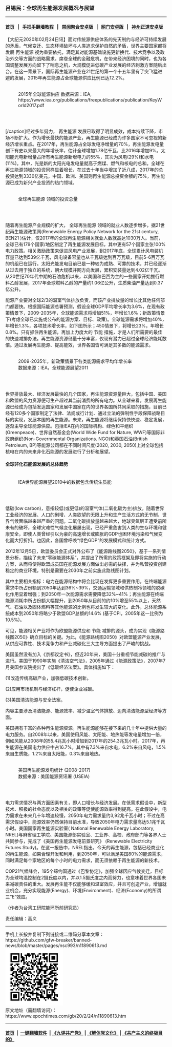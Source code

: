 ### 吕锡民：全球再生能源发展概况与展望
------------------------

#### [首页](https://github.com/gfw-breaker/banned-news/blob/master/README.md) &nbsp;&nbsp;|&nbsp;&nbsp; [手把手翻墙教程](https://github.com/gfw-breaker/guides/wiki) &nbsp;&nbsp;|&nbsp;&nbsp; [禁闻聚合安卓版](https://github.com/gfw-breaker/bn-android) &nbsp;&nbsp;|&nbsp;&nbsp; [网门安卓版](https://github.com/oGate2/oGate) &nbsp;&nbsp;|&nbsp;&nbsp; [神州正道安卓版](https://github.com/SzzdOgate/update) 



<div><p>
 【大纪元2020年02月24日讯】面对传统源供应体系的先天制约与经济可持续发展的矛盾，气候变迁、生态环境破坏与人类追求保护自然的矛盾，世界主要国家都将发展
 <ok href="https://www.epochtimes.com/gb/tag/%E5%86%8D%E7%94%9F%E8%83%BD%E6%BA%90.html">
  再生能源
 </ok>
 视为重要依托，满足其对能源基础设施更新换代、技术竞争以及政治外交等方面的战略需求。席卷全球的金融危机，在带来经济困境的同时，也为各国调整发展方向留下了喘息之机，大规模促进低碳产业发展的经济刺激方案随后出台。在这一背景下，国际再生能源产业在21世纪的第一个十五年里有了突飞猛进避的发展，2015年再生能源占全球能源供应比例已达12.2%。
</p>
<p>
 <figure class="wp-caption aligncenter" id="attachment_11890626" style="width: 450px">
  <img alt="" class="wp-image-11890626 size-medium" src="http://i.epochtimes.com/assets/uploads/2020/02/2020-02-23_182353-450x307.jpg"/>
  <br/><figcaption class="wp-caption-text">
   2015年全球能源供应 数据来源：IEA,
   <br/>
   <ok href="https://www.iea.org/publications/freepublications/publication/KeyWorld2017.pdf[/caption]">
    https://www.iea.org/publications/freepublications/publication/KeyWorld2017.pdf
   </ok>
  </figcaption><br/>
 </figure><br/>
</p>
<p>
 [/caption]经过多年努力，
 <ok href="https://www.epochtimes.com/gb/tag/%E5%86%8D%E7%94%9F%E8%83%BD%E6%BA%90.html">
  再生能源
 </ok>
 发展已取得了明显成效，成本持续下降，市场不断扩大。作为增长最快的能源产业，再生能源已经成为许多国家不可忽视的新经济增长重点。在2017年，再生能源占全球发电净增量的70%，再生能源发电量创下有史以来最大的年增长率，估计全球增加1.78亿千瓦，比2016年增加9%。太阳能光电新增量占所有再生能源新增电力的55%，其次为风电(29%)和水电(11%)。其中，光是新的太阳光电发电量就高于燃煤、燃气和核电的总和。全球在再生能源领域的投资同样显着增长，在过去十年当中增加了近八成，2017年的总投资达到3330亿美元，中国、欧洲、美国则再生能源总投资金额的75%，再生能源已成为新兴产业投资的热门领域。
</p>
<figure class="wp-caption aligncenter" id="attachment_11890639" style="width: 450px">
 <img alt="" class="wp-image-11890639 size-medium" src="http://i.epochtimes.com/assets/uploads/2020/02/2020-02-23_182839-450x290.jpg"/>
 <br/><figcaption class="wp-caption-text">
  <ok href="https://www.epochtimes.com/gb/tag/%E5%85%A8%E7%90%83%E5%86%8D%E7%94%9F%E8%83%BD%E6%BA%90.html">
   全球再生能源
  </ok>
  领域的投资总量
 </figcaption><br/>
</figure><br/>
<p>
 随着再生能源产业规模的扩大，
 <ok href="https://www.epochtimes.com/gb/tag/%E5%85%A8%E7%90%83%E5%86%8D%E7%94%9F%E8%83%BD%E6%BA%90.html">
  全球再生能源
 </ok>
 领域的就业人数逐步增多，据21世纪再生能源政策网(Renewable Energy Policy Network for the 21st century, BEN21 )估计，仅2017年的全球再生能源相关就业人数就高达1030万人。当前，全球已有179个国家/地区制定了再生能源发展目标，其中更有57个国家主张100%电力政策。相关激励政策来促进风电产业发展，到2017年底，全球累计风电装机容量已达到539亿千瓦，风电设备容量也从千瓦级达到百万瓦级，目前5-6百万瓦的机组已在运行。太阳光能发电目前已是一种较为成熟、可靠的技术，并已经逐渐从过去用于独立的系统，朝大规模并网方向发展，累积安装量达到4.02亿千瓦。从20世纪70年代中期的石油危机以来，以美国和巴西为主的一些国家开始推行燃料乙醇发展，2017年全球燃料乙醇的产量约1.06亿公升，生质柴油产量达到0.37亿公升。
</p>
<div class="mceTemp">
 <p>
  能源产业要对全球2/3的温室气体排放负责，而该产业排放量的增长比其他任何部门都要快。根据国际能源总署预测，假设全球GDP平均增长率为3.6%，在现有政策情景下，2009-2035年，全球能源需求将增加51%，年增长1.6%；新政策情景下(考虑全球已实施或公布的能源方案、目标、政策)。全球能源需求将增加40%，年增长1.3%，各项技术增长率，如下图所示；450情景下，将增长23%，年增长0.8%。只有抓住再生能源，再加上力度大的
  <ok href="https://www.epochtimes.com/gb/tag/%E8%8A%82%E8%83%BD.html">
   节能
  </ok>
  措施，才是人们所需要的最佳的快速减排办法。再生能源资源储量十分丰富，仅现有潜力已超过全球经济能耗数倍。通过发展再生能源、提高能效，世界各国皆可满足其多数的能源需求。
 </p>
 <figure class="wp-caption aligncenter" id="attachment_11890644" style="width: 450px">
  <img alt="" class="wp-image-11890644 size-medium" src="http://i.epochtimes.com/assets/uploads/2020/02/2020-02-23_183012-450x268.jpg"/>
  <br/><figcaption class="wp-caption-text">
   2009-2035年，新政策情景下各类能源需求平均年增长率
   <br/>
   数据来源：IEA，全球能源展望2011
  </figcaption><br/>
 </figure><br/>
 <p>
  世界排放最大、经济发展最快的几个国家，再生能源资源量巨大，包括中国、美国和欧盟的风力资源便可生产超过其当前消费的所有电力。从全球来看，发展再生能源已经成为包括发达国家和发展中国家在内的世界各国所共同采取的措施，目前已经有120多个国家制定了法律、法规或行计划、通过立法的弹制性手段保障战略目标的实现，发展本国的再生能源。未来，再生能源将继续保持快怏速、稳定发展，逐渐主导全球能源供应。包括IEA在内的国际机构、绿色和平组织(Greenpeace)、世界自然基金会(World Wide Fund for Nature, WWF)等国际非政府组织(Non-Governmental Organizations. NGO)和英国石油(British Petroleum, BP)等能源公司都在不同时间尺度(2020, 2030, 2050)上对全球包括核电在内的未来非化石能源的发展进行了分析和展望。
 </p>
 <h4>
  全球非化石能源发展的总体趋势
 </h4>
 <figure class="wp-caption aligncenter" id="attachment_11890654" style="width: 450px">
  <img alt="" class="wp-image-11890654 size-medium" src="http://i.epochtimes.com/assets/uploads/2020/02/2020-02-23_183524-450x346.jpg"/>
  <br/><figcaption class="wp-caption-text">
   IEA世界能源展望2010中的数据包含传统生质能
  </figcaption><br/>
 </figure><br/>
 <p>
  低碳(low carbon)，意指较低(或更低)的温室气体(二氧化碳为主)排放。随着世界工业经济的发展、人口的剧增、人类欲望的无限上升和生产生活方式的无节制，世界气候面临越来越严重的问题。二氧化碳排放量越来越大，地球臭氧层正遭受前所未有的破坏，全球灾难性气候变化屡屡出现，已经严重危害到人类的生存环境和健康安全，即使人类曾经引以为豪的高速增长或膨胀的GDP也困环境污染和气候变化而大打折扣。也因此，各国曾呼唤“绿色GDP”的发展模式和统计方式。
 </p>
 <p>
  2012年12月5日，欧盟委员会正式对外公布了《能源路线图2050》，基于一系列情景分析，描绘了未来“零碳能源体系”，并提出了所需的政策框架及即将实施的行动方案，从而将使得欧盟成员国在能源发展方面做出必需的抉择，并为私营投资创建稳定的商业环境，特别是需要在2030年之前实施此路线图计划。
 </p>
 <p>
  其中主要相关指标：电力在能源结构中将会比现在发挥更多重要作用，在终端能源需求中所占份额到2050年达到36%~39%，交通运输领域和供热制冷领域的脱碳化作用显着增强；到2050年一次能源需求需要降低32%~41%；再生能源在终端能源消耗中所占份额大幅提升，到2050年从目前的约10%增至55%以上，天然气、石油以及固体燃料等其他能源的比例也将发生较大的变化。此外，总体能源系统成本到2050年将略少于欧盟GDP总额的14.6% (基于CPI，2005年这一比例为10.5%)。
 </p>
 <p>
  可见，能源相关产业将作为欧盟能源供应和
  <ok href="https://www.epochtimes.com/gb/tag/%E8%8A%82%E8%83%BD.html">
   节能
  </ok>
  减排的源头，成为实现《能源路线图2050》确立目标的关键。为此，《能源路线图2050》对欧盟能源产业发展，从供应可靠性、技术竞争力和产业减碳化三大主导方面提出了严峻的挑战。
 </p>
 <p>
  美国虽然没有加入《京都议定书》，但近20年来，美国十分重视节能减碳的推广与进行。美国于1990年实施《清洁空气法》，2005年通过《能源政策法》，2007年7月美国参议院提出了《低碳经济法案》。具体措施如下：
 </p>
 <p>
  (1)改造传统高碳产业，加强低碳技术创新。
 </p>
 <p>
  (2)应用市场机制与经济杠杆，促使企业减碳。
 </p>
 <p>
  (3)美国清洁能源与安全法案。
 </p>
 <p>
  内容主要涉及清洁能源、能源效率、减少温室气体排放、迈向清洁能源型经济等方面。
 </p>
 <p>
  美国拥有丰富的各种再生能源资源。再生能源能够在接下来的几十年中提供大量的电力服务。自2008年以来，美国使用风能、太阳能、地热能等发电量增加一倍，例如风能从2008年的55.4兆瓦小时增加到2017年的254.3兆瓦小时。2017年，再生能源在美国电力供应中占16.7%，其中有7.3%来自水电，6.2%来自风电，1.5%来自生质能，1.2%来自太阳能，0.3%来自地热。
 </p>
 <figure class="wp-caption aligncenter" id="attachment_11890658" style="width: 450px">
  <img alt="" class="wp-image-11890658 size-medium" src="http://i.epochtimes.com/assets/uploads/2020/02/2020-02-23_183756-450x273.jpg"/>
  <br/><figcaption class="wp-caption-text">
   美国再生能源发电统计 (2008-2017)
   <br/>
   数据来源：美国能源资讯署 (USEIA)
  </figcaption><br/>
 </figure><br/>
 <p>
  电力需求情况与两方面因素有关，即人口增长与经济发展。在低需求假设中，新型技术、积极的社会态度以及相关的政策等促使能源效率得到提高。在此假设中，电力需求在未来几十年增速较慢，2050年电力需求量约3,92兆千瓦小时；不过在高需求假设中，能源效率仍然保持目前水准，导致2050年电力需求量高达5.1兆千瓦小时。美国国家再生能源实验室( National Renewable Energy Laboratory, NREL)与麻省理工学院、美国能源部实验室、工业界、高校、政府部门等各界人士共同参与，完成了《美国再生能源发电前景研究》 (Renewable Electricity Futures Study)。在这一报告中，NREL指出，今天的再生能源，包括已经商业化的再生能源，如果合理开发和利用，到2050年，可以满足美国80%的能源需求，同时满足每个家地区的每个小时的电力需求，而无须依赖于再生能源的新技术。
 </p>
 <p>
  COP21气候峰会，195个缔约国通过《巴黎协定》，加强全球因应气候变迁，目标为全球均温控制在2摄氏度以内，并以1.5摄氏度之内而努力，也意味着世界各国未来减碳责任的重大。发展再生能不仅能够缓和温室效应，并且可创造产业，增加就业机会，充分实现能源(Energy)、环境(Environment)、经济(Economy)的所谓三”E”效应。
 </p>
 <p>
  （作者为台湾工研院能环所前研究员）
 </p>
 <p>
  责任编辑：高义
 </p>
</div>
</div>
<hr/>
手机上长按并复制下列链接或二维码分享本文章：<br/>
https://github.com/gfw-breaker/banned-news/blob/master/pages/nsc993/n11890613.md <br/>
<a href='https://github.com/gfw-breaker/banned-news/blob/master/pages/nsc993/n11890613.md'><img src='https://github.com/gfw-breaker/banned-news/blob/master/pages/nsc993/n11890613.md.png'/></a> <br/>
原文地址（需翻墙访问）：https://www.epochtimes.com/gb/20/2/24/n11890613.htm


------------------------
#### [首页](https://github.com/gfw-breaker/banned-news/blob/master/README.md) &nbsp;|&nbsp; [一键翻墙软件](https://github.com/gfw-breaker/nogfw/blob/master/README.md) &nbsp;| [《九评共产党》](https://github.com/gfw-breaker/9ping.md/blob/master/README.md#九评之一评共产党是什么) | [《解体党文化》](https://github.com/gfw-breaker/jtdwh.md/blob/master/README.md) | [《共产主义的终极目的》](https://github.com/gfw-breaker/gczydzjmd.md/blob/master/README.md)


<img src='http://gfw-breaker.win/banned-news/pages/nsc993/n11890613.md' width='0px' height='0px'/>